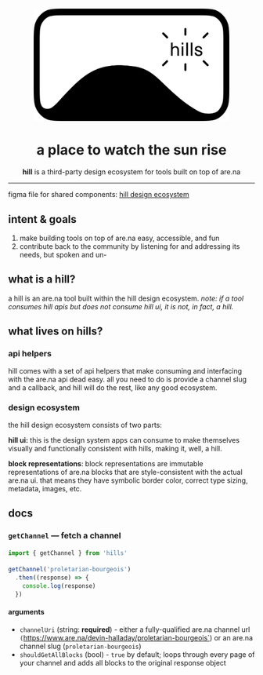 <p align="center"><img src="hill.svg" width="400" /></p>

<h1 align="center">a place to watch the sun rise</h1>
<p align="center"><strong>hill</strong> is a third-party design ecosystem for tools built on top of are.na</p>

---

figma file for shared components: [hill design ecosystem](https://www.figma.com/file/R2WmAz2mvW9TV2hyJZztMA/hill-design-ecosystem?node-id=0%3A1)

## intent & goals
1. make building tools on top of are.na easy, accessible, and fun
2. contribute back to the community by listening for and addressing its needs, but spoken and un-

## what is a hill?
a hill is an are.na tool built within the hill design ecosystem. *note: if a tool consumes hill apis but does not consume hill ui, it is not, in fact, a hill.*

## what lives on hills?
### api helpers
hill comes with a set of api helpers that make consuming and interfacing with the are.na api dead easy. all you need to do is provide a channel slug and a callback, and hill will do the rest, like any good ecosystem.

### design ecosystem
the hill design ecosystem consists of two parts:

**hill ui:** this is the design system apps can consume to make themselves visually and functionally consistent with hills, making it, well, a hill.

**block representations**: block representations are immutable representations of are.na blocks that are style-consistent with the actual are.na ui. that means they have symbolic border color, correct type sizing, metadata, images, etc.

## docs
### `getChannel` — fetch a channel

```js
import { getChannel } from 'hills'

getChannel('proletarian-bourgeois')
  .then((response) => {
    console.log(response)
  })
```

#### arguments
- `channelUri` (string: **required**) - either a fully-qualified are.na channel url `(`https://www.are.na/devin-halladay/proletarian-bourgeois`) or an are.na channel slug (`proletarian-bourgeois`)
- `shouldGetAllBlocks` (bool) - `true` by default; loops through every page of your channel and adds all blocks to the original response object